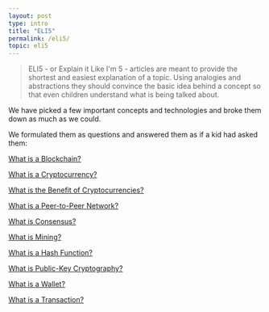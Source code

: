 ```yaml
---
layout: post
type: intro
title: "ELI5"
permalink: /eli5/
topic: eli5
---
```


> ELI5 - or Explain it Like I'm 5 - articles are meant to provide the shortest and easiest explanation of a topic. Using analogies and abstractions they should convince the basic idea behind a concept so that even children understand what is being talked about.


We have picked a few important concepts and technologies and broke them down as much as we could.

We formulated them as questions and answered them as if a kid had asked them:

<div class="text-center font-weight-bold">
    <p><a href="{{ site.baseurl }}{% post_url /eli5/2000-01-01-what-is-a-blockchain %}">What is a Blockchain?</a></p>
    <p><a href="{{ site.baseurl }}{% post_url /eli5/2000-01-02-what-is-a-cryptocurrency %}">What is a Cryptocurrency?</a></p>
    <p><a href="{{ site.baseurl }}{% post_url /eli5/2000-01-03-what-is-the-benefit-of-cryptocurrencies %}">What is the Benefit of Cryptocurrencies?</a></p>
    <p><a href="{{ site.baseurl }}{% post_url /eli5/2000-01-04-what-is-a-peer-to-peer-network %}">What is a Peer-to-Peer Network?</a></p>
    <p><a href="{{ site.baseurl }}{% post_url /eli5/2000-01-05-what-is-consensus %}">What is Consensus?</a></p>
    <p><a href="{{ site.baseurl }}{% post_url /eli5/2000-01-06-what-is-mining %}">What is Mining?</a></p>
    <p><a href="{{ site.baseurl }}{% post_url /eli5/2000-01-07-what-is-a-hash-function %}">What is a Hash Function?</a></p>
    <p><a href="{{ site.baseurl }}{% post_url /eli5/2000-01-08-what-is-public-key-cryptography %}">What is Public-Key Cryptography?</a></p>
    <p><a href="{{ site.baseurl }}{% post_url /eli5/2000-01-09-what-is-a-wallet %}">What is a Wallet?</a></p>
    <p><a href="{{ site.baseurl }}{% post_url /eli5/2000-01-10-what-is-a-transaction %}">What is a Transaction?</a></p>
</div>
